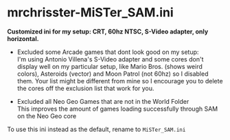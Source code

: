 # mrchrisster-MiSTer_SAM.ini

**Customized ini for my setup: CRT, 60hz NTSC, S-Video adapter, only horizontal.**
  
- Excluded some Arcade games that dont look good on my setup:  
I'm using Antonio Villena's S-Video adapter and some cores don't display well on my particular setup, like Mario Bros. (shows weird colors), Asteroids (vector) and Moon Patrol (not 60hz) so I disabled them. Your list might be different from mine so I encourage you to delete the cores off the exclusion list that work for you.

- Excluded all Neo Geo Games that are not in the World Folder   
This improves the amount of games loading successfully through SAM on the Neo Geo core  

To use this ini instead as the default, rename to `MiSTer_SAM.ini`
